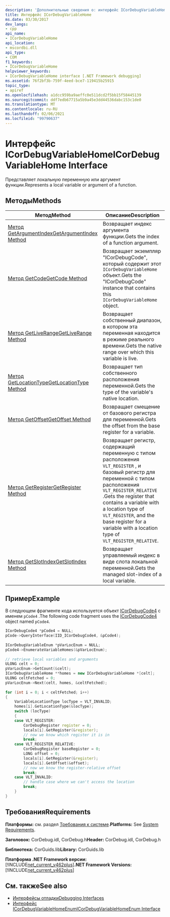 ```yaml
---
description: 'Дополнительные сведения о: интерфейс ICorDebugVariableHome'
title: Интерфейс ICorDebugVariableHome
ms.date: 03/30/2017
dev_langs:
- cpp
api_name:
- ICorDebugVariableHome
api_location:
- mscordbi.dll
api_type:
- COM
f1_keywords:
- ICorDebugVariableHome
helpviewer_keywords:
- ICorDebugVariableHome interface [.NET Framework debugging]
ms.assetid: 76f2bf3b-759f-4eed-bce7-119415b25915
topic_type:
- apiref
ms.openlocfilehash: a1dcc959ba9aeffc0e511dcd2f5bb15f58445139
ms.sourcegitcommit: ddf7edb67715a5b9a45e3dd44536dabc153c1de0
ms.translationtype: MT
ms.contentlocale: ru-RU
ms.lasthandoff: 02/06/2021
ms.locfileid: "99790637"
---
```

# <a name="icordebugvariablehome-interface"></a><span data-ttu-id="51f05-103">Интерфейс ICorDebugVariableHome</span><span class="sxs-lookup"><span data-stu-id="51f05-103">ICorDebugVariableHome Interface</span></span>

<span data-ttu-id="51f05-104">Представляет локальную переменную или аргумент функции.</span><span class="sxs-lookup"><span data-stu-id="51f05-104">Represents a local variable or argument of a function.</span></span>  
  
## <a name="methods"></a><span data-ttu-id="51f05-105">Методы</span><span class="sxs-lookup"><span data-stu-id="51f05-105">Methods</span></span>  
  
|<span data-ttu-id="51f05-106">Метод</span><span class="sxs-lookup"><span data-stu-id="51f05-106">Method</span></span>|<span data-ttu-id="51f05-107">Описание</span><span class="sxs-lookup"><span data-stu-id="51f05-107">Description</span></span>|  
|------------|-----------------|  
|[<span data-ttu-id="51f05-108">Метод GetArgumentIndex</span><span class="sxs-lookup"><span data-stu-id="51f05-108">GetArgumentIndex Method</span></span>](icordebugvariablehome-getargumentindex-method.md)|<span data-ttu-id="51f05-109">Возвращает индекс аргумента функции.</span><span class="sxs-lookup"><span data-stu-id="51f05-109">Gets the index of a function argument.</span></span>|  
|[<span data-ttu-id="51f05-110">Метод GetCode</span><span class="sxs-lookup"><span data-stu-id="51f05-110">GetCode Method</span></span>](icordebugvariablehome-getcode-method.md)|<span data-ttu-id="51f05-111">Возвращает экземпляр "ICorDebugCode", который содержит этот `ICorDebugVariableHome` объект.</span><span class="sxs-lookup"><span data-stu-id="51f05-111">Gets the "ICorDebugCode" instance that contains this `ICorDebugVariableHome` object.</span></span>|  
|[<span data-ttu-id="51f05-112">Метод GetLiveRange</span><span class="sxs-lookup"><span data-stu-id="51f05-112">GetLiveRange Method</span></span>](icordebugvariablehome-getliverange-method.md)|<span data-ttu-id="51f05-113">Возвращает собственный диапазон, в котором эта переменная находится в режиме реального времени.</span><span class="sxs-lookup"><span data-stu-id="51f05-113">Gets the native range over which this variable is live.</span></span>|  
|[<span data-ttu-id="51f05-114">Метод GetLocationType</span><span class="sxs-lookup"><span data-stu-id="51f05-114">GetLocationType Method</span></span>](icordebugvariablehome-getlocationtype-method.md)|<span data-ttu-id="51f05-115">Возвращает тип собственного расположения переменной.</span><span class="sxs-lookup"><span data-stu-id="51f05-115">Gets the type of the variable's native location.</span></span>|  
|[<span data-ttu-id="51f05-116">Метод GetOffset</span><span class="sxs-lookup"><span data-stu-id="51f05-116">GetOffset Method</span></span>](icordebugvariablehome-getoffset-method.md)|<span data-ttu-id="51f05-117">Возвращает смещение от базового регистра для переменной.</span><span class="sxs-lookup"><span data-stu-id="51f05-117">Gets the offset from the base register for a variable.</span></span>|  
|[<span data-ttu-id="51f05-118">Метод GetRegister</span><span class="sxs-lookup"><span data-stu-id="51f05-118">GetRegister Method</span></span>](icordebugvariablehome-getregister-method.md)|<span data-ttu-id="51f05-119">Возвращает регистр, содержащий переменную с типом расположения `VLT_REGISTER` , и базовый регистр для переменной с типом расположения `VLT_REGISTER_RELATIVE` .</span><span class="sxs-lookup"><span data-stu-id="51f05-119">Gets the register that contains a variable with a location type of `VLT_REGISTER`, and the base register for a variable with a location type of `VLT_REGISTER_RELATIVE`.</span></span>|  
|[<span data-ttu-id="51f05-120">Метод GetSlotIndex</span><span class="sxs-lookup"><span data-stu-id="51f05-120">GetSlotIndex Method</span></span>](icordebugvariablehome-getslotindex-method.md)|<span data-ttu-id="51f05-121">Возвращает управляемый индекс в виде слота локальной переменной.</span><span class="sxs-lookup"><span data-stu-id="51f05-121">Gets the managed slot-index of a local variable.</span></span>|  
  
## <a name="example"></a><span data-ttu-id="51f05-122">Пример</span><span class="sxs-lookup"><span data-stu-id="51f05-122">Example</span></span>  

 <span data-ttu-id="51f05-123">В следующем фрагменте кода используется объект [ICorDebugCode4](icordebugcode4-interface.md) с именем `pCode4` .</span><span class="sxs-lookup"><span data-stu-id="51f05-123">The following code fragment uses the [ICorDebugCode4](icordebugcode4-interface.md) object named `pCode4`.</span></span>  
  
```cpp  
ICorDebugCode4 *pCode4 = NULL;  
pCode->QueryInterface(IID_ICorDebugCode4, &pCode4);  
  
ICorDebugVariableEnum *pVarLocEnum = NULL;  
pCode4->EnumerateVariableHomes(&pVarLocEnum);  
  
// retrieve local variables and arguments  
ULONG celt = 0;  
pVarLocEnum->GetCount(&celt);  
ICorDebugVariableHome **homes = new ICorDebugVariableHome *[celt];  
ULONG celtFetched = 0;  
pVarLocEnum->Next(celt, homes, &celtFetched);  
  
for (int i = 0; i < celtFetched; i++)  
{  
    VariableLocationType locType = VLT_INVALID;  
    homes[i].GetLocationType(&locType);  
    switch (locType)  
    {  
    case VLT_REGISTER:  
        CorDebugRegister register = 0;  
        locals[i].GetRegister(&register);  
        // now we know which register it is in  
        break;  
    case VLT_REGISTER_RELATIVE:  
        CorDebugRegister baseRegister = 0;  
        LONG offset = 0;  
        locals[i].GetRegister(&register);  
        locals[i].GetOffset(&offset);  
        // now we know the register-relative offset  
        break;  
    case VLT_INVALID:  
        // handle case where we can't access the location  
        break;  
    }  
}  
```  
  
## <a name="requirements"></a><span data-ttu-id="51f05-124">Требования</span><span class="sxs-lookup"><span data-stu-id="51f05-124">Requirements</span></span>  

 <span data-ttu-id="51f05-125">**Платформы:** см. раздел [Требования к системе](../../get-started/system-requirements.md).</span><span class="sxs-lookup"><span data-stu-id="51f05-125">**Platforms:** See [System Requirements](../../get-started/system-requirements.md).</span></span>  
  
 <span data-ttu-id="51f05-126">**Заголовок:** CorDebug.idl, CorDebug.h</span><span class="sxs-lookup"><span data-stu-id="51f05-126">**Header:** CorDebug.idl, CorDebug.h</span></span>  
  
 <span data-ttu-id="51f05-127">**Библиотека:** CorGuids.lib</span><span class="sxs-lookup"><span data-stu-id="51f05-127">**Library:** CorGuids.lib</span></span>  
  
 <span data-ttu-id="51f05-128">**Платформа .NET Framework версии:**[!INCLUDE[net_current_v462plus](../../../../includes/net-current-v462plus-md.md)]</span><span class="sxs-lookup"><span data-stu-id="51f05-128">**.NET Framework Versions:** [!INCLUDE[net_current_v462plus](../../../../includes/net-current-v462plus-md.md)]</span></span>  
  
## <a name="see-also"></a><span data-ttu-id="51f05-129">См. также</span><span class="sxs-lookup"><span data-stu-id="51f05-129">See also</span></span>

- [<span data-ttu-id="51f05-130">Интерфейсы отладки</span><span class="sxs-lookup"><span data-stu-id="51f05-130">Debugging Interfaces</span></span>](debugging-interfaces.md)
- [<span data-ttu-id="51f05-131">Интерфейс ICorDebugVariableHomeEnum</span><span class="sxs-lookup"><span data-stu-id="51f05-131">ICorDebugVariableHomeEnum Interface</span></span>](icordebugvariablehomeenum-interface.md)
